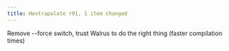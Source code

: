 ```yaml
---
title: Hextrapolate r91, 1 item changed
---
```


Remove --force switch, trust Walrus to do the right thing (faster compilation times)
